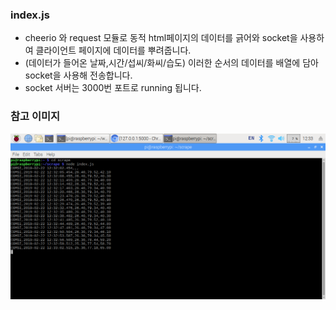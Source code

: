 ### index.js
* cheerio 와 request 모듈로 동적 html페이지의 데이터를 긁어와 socket을 사용하여 클라이언트 페이지에 데이터를 뿌려줍니다.
* (데이터가 들어온 날짜,시간/섭씨/화씨/습도) 이러한 순서의 데이터를 배열에 담아 socket을 사용해 전송합니다.
* socket 서버는 3000번 포트로 running 됩니다.

### 참고 이미지
![scrape](/socket/scrape.png)
